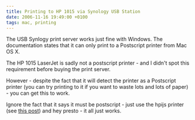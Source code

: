 ```yaml
---
title: Printing to HP 1015 via Synology USB Station
date: 2006-11-16 19:49:00 +0100
tags: mac, printing
---
```


The USB Synlogy print server works just fine with Windows. The documentation states that it can only print to a Postscript printer from Mac OS X.

The HP 1015 LaserJet is sadly not a postscript printer - and I didn't spot this requirement before buying the print server.

However - despite the fact that it will detect the printer as a Postscript printer (you can try printing to it if you want to waste lots and lots of paper) - you can get this to work.

Ignore the fact that it says it must be postscript - just use the hpijs printer (see [this post](/blog/hp_1015_from_os_x_10_4_8)) and hey presto - it all just works.
